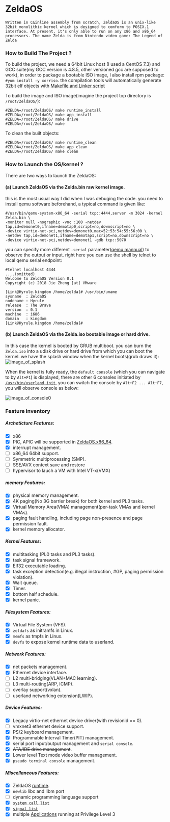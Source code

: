 #  ZeldaOS 

`Written in C&inline assembly from scratch, ZeldaOS is an unix-like 32bit monolithic kernel which is designed to comform to POSIX.1 interface. At present, it's only able to run on any x86 and x86_64 processors. The name Zelda is from Nintendo video game: The Legend of Zelda`

### How to Build The Project ?
To build the project, we need a 64bit Linux host (I used a CentOS 7.3) and GCC suite(my GCC version is 4.8.5, other versioned gcc are supposed to work), in order to  package a bootable ISO image, I also install rpm package: `#yum install -y xorriso`. the compilation tools will automatically generate 32bit elf objects with [Makefile and Linker script](https://github.com/chillancezen/ZeldaOS/tree/master/mk)


To build the image and ISO image(imagine the project top directory is `/root/ZeldaOS/`):
```
#ZELDA=/root/ZeldaOS/ make runtime_install
#ZELDA=/root/ZeldaOS/ make app_install
#ZELDA=/root/ZeldaOS/ make drive
#ZELDA=/root/ZeldaOS/ make
```
To clean the built objects:
```
#ZELDA=/root/ZeldaOS/ make runtime_clean
#ZELDA=/root/ZeldaOS/ make app_clean
#ZELDA=/root/ZeldaOS/ make clean
```

### How to Launch the OS/kernel ?
There are two ways to launch the ZeldaOS: 
#### (a) Launch ZeldaOS via the Zelda.bin raw kernel image.
this is the most usual way I did when I was debuging the code. you need to install qemu software beforehand, a typical command is given like:
```
#/usr/bin/qemu-system-x86_64 -serial tcp::4444,server -m 3024 -kernel Zelda.bin \
-monitor null -nographic -vnc :100 -netdev tap,id=demonet0,ifname=demotap0,script=no,downscript=no \
-device virtio-net-pci,netdev=demonet0,mac=52:53:54:55:56:00 \
-netdev tap,id=demonet1,ifname=demotap1,script=no,downscript=no \
-device virtio-net-pci,netdev=demonet1 -gdb tcp::5070
```
you can specify more different `-serial` parameter([qemu mannual](https://manpages.debian.org/testing/qemu-system-x86/qemu-system-x86_64.1.en.html)) to observe the output or input. right here you can use the shell by telnet to local qemu serial endpoint:
```
#telnet localhost 4444
....(omitted)
Welcome to ZeldaOS Version 0.1
Copyright (c) 2018 Jie Zheng [at] VMware

[Link@Hyrule.kingdom /home/zelda]# /usr/bin/uname
sysname  : ZeldaOS
nodename : Hyrule
release  : The Brave
version  : 0.1
machine  : i686
domain   : kingdom
[Link@Hyrule.kingdom /home/zelda]#
```
#### (b) Launch ZeldaOS via the Zelda.iso bootable image or hard drive.
In this case the kernel is booted by GRUB multiboot. you can burn the `Zelda.iso` into a udisk drive or hard drive from which you can boot the kernel.
we have the splash window when the kernel boots(grub draws it):
![image_of_splash](https://raw.githubusercontent.com/chillancezen/misc/master/image/zelda_os_splash.png)

When the kernel is fully ready, the `default console` (which you can navigate to by `Alt+F1`) is displayed, there are other 6  consoles initiated by [`/usr/bin/userland_init`](https://github.com/chillancezen/ZeldaOS/blob/master/application/userland_init/etc/userland.init), you can switch the console by `Alt+F2 ... Alt+F7`, you will observe console as below:

![image_of_console0](https://raw.githubusercontent.com/chillancezen/misc/master/image/zelda_os_console0.png)

### Feature inventory

##### Archeticture Features:
- [X] x86
- [X] PIC, APIC will be supported in [ZeldaOS.x86_64](https://github.com/chillancezen/ZeldaOS.x86_64).
- [X] interrupt management.
- [ ] x86_64 64bit support.
- [ ] Symmetric multiprocessing (SMP).
- [ ] SSE/AVX context save and restore
- [ ] hypervisor to lauch a VM with Intel VT-x(VMX)
##### memory Features:
- [X] physical memory management.
- [X] 4K paging(No 3G barrier break) for both kernel and PL3 tasks.
- [X] Virtual Memory Area(VMA) management(per-task VMAs and kernel VMAs).
- [X] paging fault handling, including page non-presence and page permission fault.
- [X] kernel memory allocator.
##### Kernel Features:
- [X] multitasking (PL0 tasks and PL3 tasks).
- [X] task signal framework.
- [X] Elf32 executable loading.
- [X] task exception detection(e.g. illegal instruction, #GP, paging permission violation).
- [X] Wait queue.
- [X] Timer.
- [X] bottom half schedule.
- [X] kernel panic.
##### Filesystem Features:
- [X] Virtual File System (VFS).
- [X] `zeldafs` as initramfs in Linux.
- [X] `memfs` as tmpfs in Linux.
- [X] `devfs` to expose kernel runtime data to userland.
##### Network Features:
- [X] net packets management.
- [X] Ethernet device interface.
- [ ] L2 multi-bridging(VLAN+MAC learning).
- [ ] L3 multi-routing(ARP, ICMP).
- [ ] overlay support(vxlan).
- [ ] userland networking extension(LWIP).
##### Device Features:
- [X] Legacy virtio-net ethernet device driver(with revisionid == 0).
- [ ] vmxnet3 ethernet device support.
- [X] PS/2 keyboard management.
- [X] Programmable Interval Timer(PIT) management.
- [X] serial port input/output management and `serial console`.
- [x] ~~ATA/IDE drive management~~.
- [x] Lower level Text mode video buffer management.
- [x] `pseudo terminal console` management.
##### Miscellaneous Features:
- [X] ZeldaOS [runtime](https://github.com/chillancezen/ZeldaOS/tree/master/runtime).
- [X] `newlib` libc and libm port
- [ ] dynamic programming language support
- [X] [`system call list`](https://github.com/chillancezen/ZeldaOS/blob/master/runtime/syscall_inventory0.c)
- [X] [`signal list`](https://github.com/chillancezen/ZeldaOS/blob/master/kernel/include/zelda_posix.h)
- [X] multiple [Applications](https://github.com/chillancezen/ZeldaOS/tree/master/application) running at Privilege Level 3
